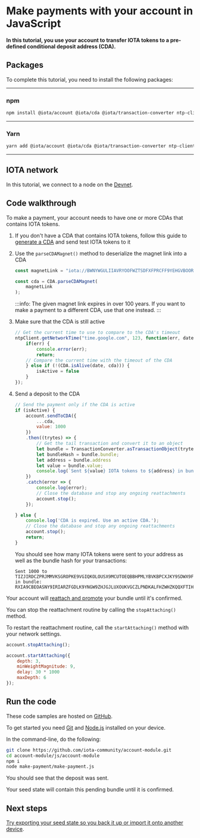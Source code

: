 # Make payments with your account in JavaScript

**In this tutorial, you use your account to transfer IOTA tokens to a pre-defined conditional deposit address (CDA).**

## Packages

To complete this tutorial, you need to install the following packages:

--------------------
### npm
```bash
npm install @iota/account @iota/cda @iota/transaction-converter ntp-client
```
---
### Yarn
```bash
yarn add @iota/account @iota/cda @iota/transaction-converter ntp-client
```
--------------------

## IOTA network

In this tutorial, we connect to a node on the [Devnet](root://getting-started/1.0/networks/overview.md).

## Code walkthrough

To make a payment, your account needs to have one or more CDAs that contains IOTA tokens.

1. If you don't have a CDA that contains IOTA tokens, follow this guide to [generate a CDA](../js/generate-cda.md) and send test IOTA tokens to it

2. Use the `parseCDAMagnet()` method to deserialize the magnet link into a CDA 

    ```js
    const magnetLink = "iota://BWNYWGULIIAVRYOOFWZTSDFXFPRCFF9YEHGVBOORLGCPCJSKTHU9OKESUGZGWZXZZDLESFPPTGEHVKTTXG9BQLSIGP/?timeout_at=5174418337&multi_use=1&expected_amount=0";

    const cda = CDA.parseCDAMagnet(
        magnetLink
    );
    ```

    :::info:
    The given magnet link expires in over 100 years.
    If you want to make a payment to a different CDA, use that one instead.
    :::

3. Make sure that the CDA is still active

    ```js
    // Get the current time to use to compare to the CDA's timeout
    ntpClient.getNetworkTime("time.google.com", 123, function(err, date) {
        if(err) {
            console.error(err);
            return;
        // Compare the current time with the timeout of the CDA
        } else if (!(CDA.isAlive(date, cda))) {
            isActive = false
        }
    });
    ```

3. Send a deposit to the CDA
    
    ```js
    // Send the payment only if the CDA is active
    if (isActive) {
        account.sendToCDA({
            ...cda,
            value: 1000
        })
        .then((trytes) => {
            // Get the tail transaction and convert it to an object
            let bundle = TransactionConverter.asTransactionObject(trytes[trytes.length - 1]);
            let bundleHash = bundle.bundle;
            let address = bundle.address
            let value = bundle.value;
            console.log(`Sent ${value} IOTA tokens to ${address} in bundle:  ${bundleHash}`);
        })
        .catch(error => {
            console.log(error);
            // Close the database and stop any ongoing reattachments
            account.stop();
        });

    } else {
        console.log('CDA is expired. Use an active CDA.');
        // Close the database and stop any ongoing reattachments
        account.stop();
        return;
    }
    ```

    You should see how many IOTA tokens were sent to your address as well as the bundle hash for your transactions:

    ```
    Sent 1000 to TIZJIRDCZPRJMMVKSGROPKE9VGIQKOLOUSX9MCUTOEQBBHPMLYBVKBPCXJKY9SDWX9FVMOZTWNMVVEYKX in bundle:  RXIA9CBEOASNY9IRIARZFGDLK9YNGW9ZHJGJLUXOUKVGCZLPNDKALFHZWHZKQQXFTIHEIJJPN9EURO9K9
    ```

Your account will [reattach and promote](root://getting-started/1.0/clients/helping-a-transaction-confirm.md) your bundle until it's confirmed.

You can stop the reattachment routine by calling the `stopAttaching()` method.

To restart the reattachment routine, call the `startAttaching()` method with your network settings.

```js
account.stopAttaching();

account.startAttaching({
    depth: 3,
    minWeightMagnitude: 9,
    delay: 30 * 1000
    maxDepth: 6
});
```

## Run the code

These code samples are hosted on [GitHub](https://github.com/iota-community/account-module).

To get started you need [Git](https://git-scm.com/book/en/v2/Getting-Started-Installing-Git) and [Node.js](https://nodejs.org/en/download/) installed on your device.

In the command-line, do the following:

```bash
git clone https://github.com/iota-community/account-module.git
cd account-module/js/account-module
npm i
node make-payment/make-payment.js
```

You should see that the deposit was sent.

Your seed state will contain this pending bundle until it is confirmed.

## Next steps

[Try exporting your seed state so you back it up or import it onto another device](../js/export-seed-state.md).